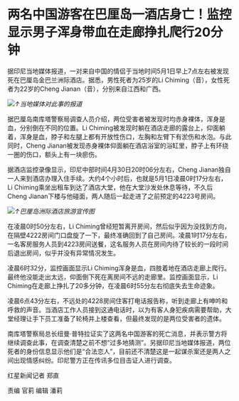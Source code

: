 # 两名中国游客在巴厘岛一酒店身亡！监控显示男子浑身带血在走廊挣扎爬行20分钟

据印尼当地媒体报道，一对来自中国的情侣于当地时间5月1日早上7点左右被发现死在巴厘岛金巴兰洲际酒店。据悉，男性死者为25岁的Li
Chiming（音），女性死者为22岁的Cheng Jianan（音），分别来自江西和广西。

![](https://inews.gtimg.com/om_bt/OVlRd4PCa46diVf7DdegIAYswyT-Dat0k_ItC8ziXC6ooAA/1000)_↑当地媒体对此事的报道_

据巴厘岛南库塔警察局调查人员介绍，两位受害者被发现时均赤身裸体，浑身是血，分别倒在不同的位置。Li
Chiming被发现时躺在酒店走廊的露台上，仰面躺着，浑身是血，脖子和左腿上都有开放性伤口，左胸和左臂下有淤伤和水泡。与此同时，Cheng
Jianan被发现赤身裸体仰面躺在酒店浴室的浴缸里，脖子上有环绕一圈的伤口，额头上有一块瘀伤。

据酒店监控录像显示，印尼中部时间4月30日20时06分左右，Cheng
Jianan独自一人来到酒店办理入住手续。大约4个小时后，也就是5月1日凌晨0时17分左右，Li
Chiming乘坐出租车到达了酒店大堂，他在大堂沙发处休息等待，不久后Cheng Jianan下楼与他碰面，两人随后一起走进了之前预定的4223号房间。

![](https://inews.gtimg.com/om_bt/OdqtfZYcdE7DFT1vrYsdrgOexWxcUjTSH3NA34RoKqWPcAA/1000)_↑巴厘岛洲际酒店旅游宣传图_

在凌晨0时50分左右，Li
Chiming曾经短暂离开房间，然后似乎因为没找到方向，在隔壁4222房间门口盘旋了一下，最终准确回到了自己房间。凌晨1时17分左右，一名客房服务人员到4223房间送餐，这名服务人员在房间内待了较长的一段时间后退出房间，似乎并没有异常情况发生。

凌晨6时32分，监控画面显示Li Chiming浑身是血，四肢着地在酒店走廊上爬行。最终他没能走出太远，仰面倒下死在离房间不远的走廊里。监控画面显示，Li
Chiming在走廊上挣扎了20多分钟，在凌晨6时55分左右彻底失去生命迹象。

凌晨6点43分左右，不远处的4228房间住客打电话报告称，听到走廊上有呻吟和呼救的声音。当酒店工作人员接到这通电话时，以为有客人身犯疾病需要帮助，大堂经理让手下员工准备了轮椅并上楼查看，但最终发现的是两位受害者的遗体。

南库塔警察局总长纽曼·普特拉证实了这两名中国游客的死亡消息，并表示警方将继续调查此事，在调查清楚之前不想“过多地猜测”。另据印尼当地媒体报道，两位死者的身份信息显示他们是“合法恋人”，目前还不清楚这是一起谋杀案还是两人之间出现情感纠纷。印尼警方正在传讯多位目击证人进行调查。

红星新闻记者 郑直

责编 官莉 编辑 潘莉


